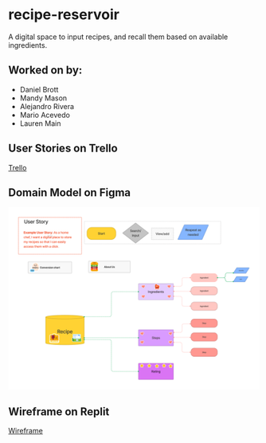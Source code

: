 # recipe-reservoir
A digital space to input recipes, and recall them based on available ingredients.

## Worked on by:
- Daniel Brott
- Mandy Mason
- Alejandro Rivera
- Mario Acevedo
- Lauren Main

## User Stories on Trello
[Trello](https://trello.com/b/vDbVl64i/toonts)

## Domain Model on Figma

![Domain Model](config/img/recipe-reservoir1.png)

## Wireframe on Replit

[Wireframe](https://replit.com/@MandyMason/Recipe-Reservoir#whiteboard.draw)

